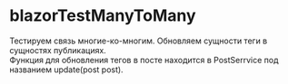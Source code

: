 # blazorTestManyToMany
Тестируем связь многие-ко-многим. Обновляем сущности теги в сущностях публикациях.
<br>
Функция для обновления тегов в посте находится в PostSerrvice под названием update(post post).
